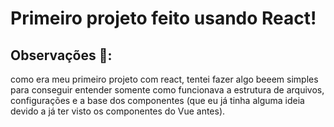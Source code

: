 # Primeiro projeto feito usando React!  

    
## Observações 🤗:
como era meu primeiro projeto com react, tentei fazer algo beeem simples para conseguir entender somente como funcionava a estrutura de arquivos, configurações e a base dos componentes (que eu já tinha alguma ideia devido a já ter visto os componentes do Vue antes).